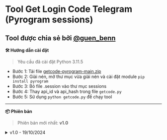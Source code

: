 # Tool Get Login Code Telegram (Pyrogram sessions)
Tool được chia sẻ bởi [@guen_benn](https://t.me/guen_benn)
---
**🛠️ Hướng dẫn cài đặt**
>Yêu cầu đã cài đặt Python 3.11.5
- Bước 1: Tải file [getcode-pyrogram-main.zip](https://github.com/guenbenn/getcode-pyrogram/archive/refs/heads/main.zip)
- Bước 2: Giải nén, mở thư mục vừa giải nén và cài đặt module `pip install pyrogram`
- Bước 3: Bỏ file .session vào thư mục sessions
- Bước 4: Thay api_id và api_hash trong file `getcode.py`
- Bước 5: Sử dụng `python getcode.py` để chạy tool
---
**📦 Phiên bản**
>Phiên bản mới nhất: **v1.0**
<details>
<summary>v1.0 - 19/10/2024</summary>
  - Chia sẻ tool
</details>
